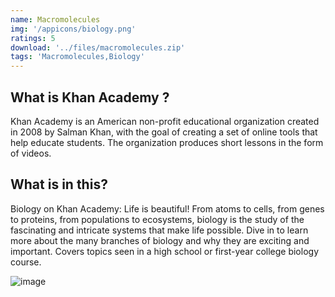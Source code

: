 ```yaml
---
name: Macromolecules
img: '/appicons/biology.png'
ratings: 5
download: '../files/macromolecules.zip'
tags: 'Macromolecules,Biology'
---
```


## What is Khan Academy ?

Khan Academy is an American non-profit educational organization created in 2008 by Salman Khan, with the goal of creating a set of online tools that help educate students. The organization produces short lessons in the form of videos.

## What is in this?

Biology on Khan Academy: Life is beautiful! From atoms to cells, from genes to proteins, from populations to ecosystems, biology is the study of the fascinating and intricate systems that make life possible. Dive in to learn more about the many branches of biology and why they are exciting and important. Covers topics seen in a high school or first-year college biology course.

<img src="../../screenshots/Macromolecules/ss1.png" alt="image" >
